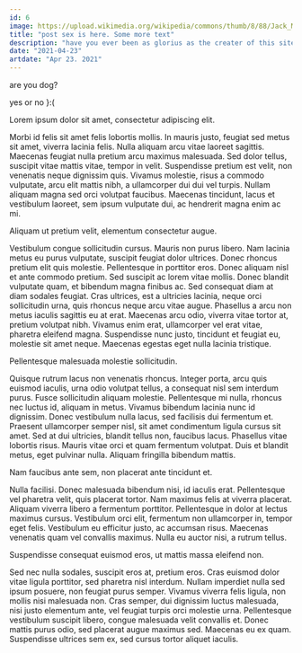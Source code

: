 ```yaml
---
id: 6
image: https://upload.wikimedia.org/wikipedia/commons/thumb/8/88/Jack_Miller_MotoGP-2015.JPG/375px-Jack_Miller_MotoGP-2015.JPG
title: "post sex is here. Some more text"
description: "have you ever been as glorius as the creater of this site. i dont think så"
date: "2021-04-23"
artdate: "Apr 23. 2021"
---
```


<p class="text-2xl lg:text-5xl font-semibold lg:mt-20">are you dog?</p>

<p class="text-lg lg:text-3xl ml-5 lg:ml-16 mt-7 lg:mt-16">yes or no }:(</p>  

<p class="text-xl lg:text-4xl mb-5 lg:mb-10 mt-10 lg:mt-24 font-medium">Lorem ipsum dolor sit amet, consectetur adipiscing elit.</p>

<p class="text-md lg:text-2xl leading-relaxed lg:leading-relaxed"> Morbi id felis sit amet felis lobortis mollis. In mauris justo, feugiat sed metus sit amet, viverra lacinia felis. Nulla aliquam arcu vitae laoreet sagittis. Maecenas feugiat nulla pretium arcu maximus malesuada. Sed dolor tellus, suscipit vitae mattis vitae, tempor in velit. Suspendisse pretium est velit, non venenatis neque dignissim quis. Vivamus molestie, risus a commodo vulputate, arcu elit mattis nibh, a ullamcorper dui dui vel turpis. Nullam aliquam magna sed orci volutpat faucibus. Maecenas tincidunt, lacus et vestibulum laoreet, sem ipsum vulputate dui, ac hendrerit magna enim ac mi.</p>

<p class="text-xl lg:text-4xl mb-5 lg:mb-10 mt-10 lg:mt-24 font-medium">Aliquam ut pretium velit, elementum consectetur augue.</p>

<p class="text-md lg:text-2xl leading-relaxed lg:leading-relaxed">Vestibulum congue sollicitudin cursus. Mauris non purus libero. Nam lacinia metus eu purus vulputate, suscipit feugiat dolor ultrices. Donec rhoncus pretium elit quis molestie. Pellentesque in porttitor eros. Donec aliquam nisl et ante commodo pretium. Sed suscipit ac lorem vitae mollis. Donec blandit vulputate quam, et bibendum magna finibus ac. Sed consequat diam at diam sodales feugiat. Cras ultrices, est a ultricies lacinia, neque orci sollicitudin urna, quis rhoncus neque arcu vitae augue. Phasellus a arcu non metus iaculis sagittis eu at erat. Maecenas arcu odio, viverra vitae tortor at, pretium volutpat nibh. Vivamus enim erat, ullamcorper vel erat vitae, pharetra eleifend magna. Suspendisse nunc justo, tincidunt et feugiat eu, molestie sit amet neque. Maecenas egestas eget nulla lacinia tristique.</p>

<p class="text-xl lg:text-4xl mb-5 lg:mb-10 mt-10 lg:mt-24 font-medium">Pellentesque malesuada molestie sollicitudin.</p>

 <p class="text-md lg:text-2xl leading-relaxed lg:leading-relaxed">Quisque rutrum lacus non venenatis rhoncus. Integer porta, arcu quis euismod iaculis, urna odio volutpat tellus, a consequat nisl sem interdum purus. Fusce sollicitudin aliquam molestie. Pellentesque mi nulla, rhoncus nec luctus id, aliquam in metus. Vivamus bibendum lacinia nunc id dignissim. Donec vestibulum nulla lacus, sed facilisis dui fermentum et. Praesent ullamcorper semper nisl, sit amet condimentum ligula cursus sit amet. Sed at dui ultricies, blandit tellus non, faucibus lacus. Phasellus vitae lobortis risus. Mauris vitae orci et quam fermentum volutpat. Duis et blandit metus, eget pulvinar nulla. Aliquam fringilla bibendum mattis.</p>

<p class="text-xl lg:text-4xl mb-5 lg:mb-10 mt-10 lg:mt-24 font-medium">Nam faucibus ante sem, non placerat ante tincidunt et.</p>

<p class="text-md lg:text-2xl leading-relaxed lg:leading-relaxed"> Nulla facilisi. Donec malesuada bibendum nisi, id iaculis erat. Pellentesque vel pharetra velit, quis placerat tortor. Nam maximus felis at viverra placerat. Aliquam viverra libero a fermentum porttitor. Pellentesque in dolor at lectus maximus cursus. Vestibulum orci elit, fermentum non ullamcorper in, tempor eget felis. Vestibulum eu efficitur justo, ac accumsan risus. Maecenas venenatis quam vel convallis maximus. Nulla eu auctor nisi, a rutrum tellus.</p>

<p class="text-xl lg:text-4xl mb-5 lg:mb-10 mt-10 lg:mt-24 font-medium">Suspendisse consequat euismod eros, ut mattis massa eleifend non.</p>

 <p class="text-md lg:text-2xl leading-relaxed lg:leading-relaxed">Sed nec nulla sodales, suscipit eros at, pretium eros. Cras euismod dolor vitae ligula porttitor, sed pharetra nisl interdum. Nullam imperdiet nulla sed ipsum posuere, non feugiat purus semper. Vivamus viverra felis ligula, non mollis nisi malesuada non. Cras semper, dui dignissim luctus malesuada, nisi justo elementum ante, vel feugiat turpis orci molestie urna. Pellentesque vestibulum suscipit libero, congue malesuada velit convallis et. Donec mattis purus odio, sed placerat augue maximus sed. Maecenas eu ex quam. Suspendisse ultrices sem ex, sed cursus tortor aliquet iaculis.</p>